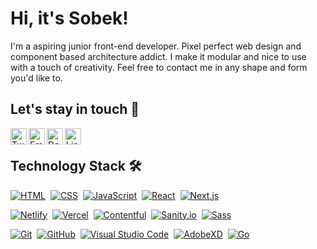 # Hi, it's Sobek!
I'm a aspiring junior front-end developer. Pixel perfect web design and component based architecture addict. I make it modular and nice to use with a touch of creativity. Feel free to contact me in any shape and form you'd like to.

## Let's stay in touch :speech_balloon:
[<img align="left" alt="Twitter" width="26px" src="https://www.flaticon.com/svg/static/icons/svg/733/733579.svg"/>][twitter]
[<img align="left" alt="Email" width="26px" src="https://www.flaticon.com/svg/static/icons/svg/732/732200.svg"/>][gmail]
[<img align="left" alt="DeviantArt" width="26px" src="https://www.flaticon.com/svg/static/icons/svg/145/145800.svg"/>][deviantart]
[<img align="left" alt="LinkedIn" width="26px" src="https://www.flaticon.com/svg/static/icons/svg/174/174857.svg"/>][linkedin]
<br />

## Technology Stack 🛠 <!-- No Github syntax for this emoji -->
[![HTML](https://img.shields.io/badge/-HTML-05122A?style=flat&logo=html5)][github]&nbsp;
[![CSS](https://img.shields.io/badge/-CSS-05122A?style=flat&logo=css3&logoColor=1572B6)][github]&nbsp;
[![JavaScript](https://img.shields.io/badge/-JavaScript-05122A?style=flat&logo=javascript)][github]&nbsp;
[![React](https://img.shields.io/badge/-React-05122A?style=flat&logo=react)][github]&nbsp;
[![Next.js](https://img.shields.io/badge/-Next.js-05122A?style=flat&logo=Next.js&logoColor=white)][github]&nbsp;

[![Netlify](https://img.shields.io/badge/-Netlify-05122A?style=flat&logo=netlify)][github]&nbsp;
[![Vercel](https://img.shields.io/badge/-Vercel-05122A?style=flat&logo=vercel)][github]&nbsp;
[![Contentful](https://img.shields.io/badge/-Contentful-05122A?style=flat&logo=contentful)][github]&nbsp;
[![Sanity.io](https://img.shields.io/badge/-Sanity.io-05122A?style=flat&logo=data%3Aimage%2Fpng%3Bbase64%2CiVBORw0KGgoAAAANSUhEUgAAAEAAAABACAMAAACdt4HsAAAA6lBMVEUAAAD%2FAAD%2Ff3%2F%2FZjP%2BSEjnRUXrTjrwSzzxeGvzTTf0Rz32c2rwSzzxTjrydmn0d231dWb1c2rySjn0c2n1dGf0c2jxSDn2dGn0dGnwSDn1dGj1dGnzdGnxSTrzcmjzdGnwSTjxSTn0dGj0cmnzc2fwSTj0c2jxSDjxSDjzc2jwSDn0c2fzc2fzcmjzcmjwSTnwSDjycmjycmfzc2jwSTnxSTnxU0TxVkjySTnySjnyXlDzSjrzZ1rzc2j0c2j0dGj0dGn1dGn2dGn3dWr4dWr5TDv5dmv6dmv8d2v9TTz%2BeG3%2FTj3%2FeW3%2Fem7F%2BkamAAAANHRSTlMAAQIFBwsNERMXGR8iJykxNDc%2BS1FdYnJ2eIaIipWeoLS7vMTO0Nfd4ebr7%2FH19%2Fr8%2FP3%2BiuYa4QAAAUJJREFUeNrs04Vu7DAUhOHR3VtmZmamU%2B6UGd7%2FcYpejj1JrAr7iRd%2BM37Xn0L%2F3NXbylgn8vj%2FyEqvyGaA9bqQHpMhpVn6rCGNTfpdQVtkyCUkhs1DMApZAuP4sZahcGcndNo862pAiJklDrTLsnQB1EgZ6DVX2IC%2F0A2%2FBft0mDjKXqqH9WRfzkjktGzfDm6Q04g5LcinyUoakYtV2IoJOPszyKjd6i0hC0t21xpRcE4LmQ%2FCyXwy5ncaXTCk8k8WtBdZ0DqSI6vIZFpPQRs5tkoTyKFXTkHbVwEtNjDFyMAueSQCLEv%2B9loEHlSAfeFAD8s80wsHwLJ7VLt13XDgmWV7qHTOHztmgwhgpUc42GCJOMVJKnaHICrbEChAUv%2FXrsX%2FtSF6XCCtdSZpRgbdevbSxxglYKHhJMXIMKzBKAAA7UL1kN7PBVUAAAAASUVORK5CYII%3D)][github]&nbsp; <!-- Sanity.io logo Base 64 encoded -->
[![Sass](https://img.shields.io/badge/-Sass-05122A?style=flat&logo=Sass&logoColor=pink)][github]&nbsp;

[![Git](https://img.shields.io/badge/-Git-05122A?style=flat&logo=git)][github]&nbsp;
[![GitHub](https://img.shields.io/badge/-GitHub-05122A?style=flat&logo=github)][github]&nbsp;
[![Visual Studio Code](https://img.shields.io/badge/-Visual%20Studio%20Code-05122A?style=flat&logo=visual-studio-code&logoColor=007ACC)][github]&nbsp;
[![AdobeXD](https://img.shields.io/badge/-Adobe_XD-05122A?style=flat&logo=adobe%20xd)][github]&nbsp;
[![Go](https://img.shields.io/badge/-Go-05122A?style=flat&logo=go)][github]&nbsp;

<!-- Links assigned here for clarity -->
[github]: https://github.com/sobekcore/
[twitter]: https://twitter.com/sobekcore/
[deviantart]: https://www.deviantart.com/sobekcore/
[gmail]: mailto:sobekcore@gmail.com
[linkedin]: https://www.linkedin.com/in/dawid-sobotka/

